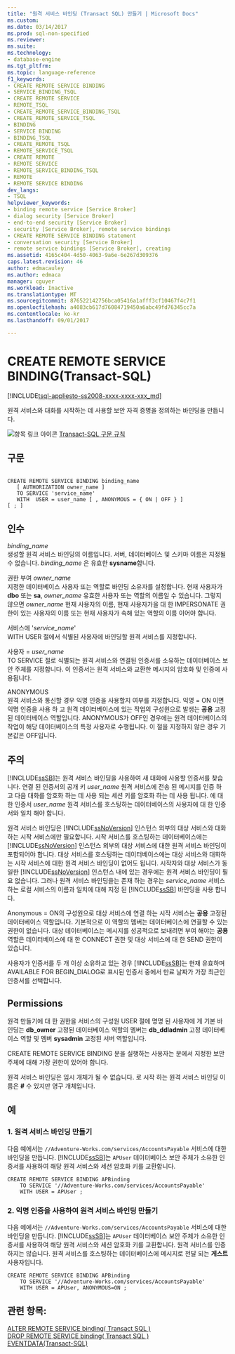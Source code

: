 ```yaml
---
title: "원격 서비스 바인딩 (Transact SQL) 만들기 | Microsoft Docs"
ms.custom: 
ms.date: 03/14/2017
ms.prod: sql-non-specified
ms.reviewer: 
ms.suite: 
ms.technology:
- database-engine
ms.tgt_pltfrm: 
ms.topic: language-reference
f1_keywords:
- CREATE REMOTE SERVICE BINDING
- SERVICE_BINDING_TSQL
- CREATE REMOTE SERVICE
- REMOTE_TSQL
- CREATE_REMOTE_SERVICE_BINDING_TSQL
- CREATE_REMOTE_SERVICE_TSQL
- BINDING
- SERVICE BINDING
- BINDING_TSQL
- CREATE_REMOTE_TSQL
- REMOTE_SERVICE_TSQL
- CREATE REMOTE
- REMOTE SERVICE
- REMOTE_SERVICE_BINDING_TSQL
- REMOTE
- REMOTE SERVICE BINDING
dev_langs:
- TSQL
helpviewer_keywords:
- binding remote service [Service Broker]
- dialog security [Service Broker]
- end-to-end security [Service Broker]
- security [Service Broker], remote service bindings
- CREATE REMOTE SERVICE BINDING statement
- conversation security [Service Broker]
- remote service bindings [Service Broker], creating
ms.assetid: 4165c404-4d50-4063-9a6e-6e267d309376
caps.latest.revision: 46
author: edmacauley
ms.author: edmaca
manager: cguyer
ms.workload: Inactive
ms.translationtype: MT
ms.sourcegitcommit: 876522142756bca05416a1afff3cf10467f4c7f1
ms.openlocfilehash: a4083cb617d76084719450a6abc49fd76345cc7a
ms.contentlocale: ko-kr
ms.lasthandoff: 09/01/2017

---
```

# <a name="create-remote-service-binding-transact-sql"></a>CREATE REMOTE SERVICE BINDING(Transact-SQL)
[!INCLUDE[tsql-appliesto-ss2008-xxxx-xxxx-xxx_md](../../includes/tsql-appliesto-ss2008-xxxx-xxxx-xxx-md.md)]

  원격 서비스와 대화를 시작하는 데 사용할 보안 자격 증명을 정의하는 바인딩을 만듭니다.  
  
 ![항목 링크 아이콘](../../database-engine/configure-windows/media/topic-link.gif "항목 링크 아이콘") [Transact-SQL 구문 규칙](../../t-sql/language-elements/transact-sql-syntax-conventions-transact-sql.md)  
  
## <a name="syntax"></a>구문  
  
```  
  
CREATE REMOTE SERVICE BINDING binding_name   
   [ AUTHORIZATION owner_name ]   
   TO SERVICE 'service_name'   
   WITH  USER = user_name [ , ANONYMOUS = { ON | OFF } ]  
[ ; ]  
```  
  
## <a name="arguments"></a>인수  
 *binding_name*  
 생성할 원격 서비스 바인딩의 이름입니다. 서버, 데이터베이스 및 스키마 이름은 지정될 수 없습니다. *binding_name* 은 유효한 **sysname**합니다.  
  
 권한 부여 *owner_name*  
 지정한 데이터베이스 사용자 또는 역할로 바인딩 소유자를 설정합니다. 현재 사용자가 **dbo** 또는 **sa**, *owner_name* 유효한 사용자 또는 역할의 이름일 수 있습니다. 그렇지 않으면 *owner_name* 현재 사용자의 이름, 현재 사용자가을 대 한 IMPERSONATE 권한이 있는 사용자의 이름 또는 현재 사용자가 속해 있는 역할의 이름 이어야 합니다.  
  
 서비스에 '*service_name*'  
 WITH USER 절에서 식별된 사용자에 바인딩할 원격 서비스를 지정합니다.  
  
 사용자 = *user_name*  
 TO SERVICE 절로 식별되는 원격 서비스와 연결된 인증서를 소유하는 데이터베이스 보안 주체를 지정합니다. 이 인증서는 원격 서비스와 교환한 메시지의 암호화 및 인증에 사용됩니다.  
  
 ANONYMOUS  
 원격 서비스와 통신할 경우 익명 인증을 사용할지 여부를 지정합니다. 익명 = ON 이면 익명 인증을 사용 하 고 원격 데이터베이스에 있는 작업의 구성원으로 발생는 **공용** 고정된 데이터베이스 역할입니다. ANONYMOUS가 OFF인 경우에는 원격 데이터베이스의 작업이 해당 데이터베이스의 특정 사용자로 수행됩니다. 이 절을 지정하지 않은 경우 기본값은 OFF입니다.  
  
## <a name="remarks"></a>주의  
 [!INCLUDE[ssSB](../../includes/sssb-md.md)]는 원격 서비스 바인딩을 사용하여 새 대화에 사용할 인증서를 찾습니다. 연결 된 인증서의 공개 키 *user_name* 원격 서비스에 전송 된 메시지를 인증 하 고 다음 대화를 암호화 하는 데 사용 되는 세션 키를 암호화 하는 데 사용 됩니다. 에 대 한 인증서 *user_name* 원격 서비스를 호스팅하는 데이터베이스의 사용자에 대 한 인증서와 일치 해야 합니다.  
  
 원격 서비스 바인딩은 [!INCLUDE[ssNoVersion](../../includes/ssnoversion-md.md)] 인스턴스 외부의 대상 서비스와 대화하는 시작 서비스에만 필요합니다. 시작 서비스를 호스팅하는 데이터베이스에는 [!INCLUDE[ssNoVersion](../../includes/ssnoversion-md.md)] 인스턴스 외부의 대상 서비스에 대한 원격 서비스 바인딩이 포함되어야 합니다. 대상 서비스를 호스팅하는 데이터베이스에는 대상 서비스와 대화하는 시작 서비스에 대한 원격 서비스 바인딩이 없어도 됩니다. 시작자와 대상 서비스가 동일한 [!INCLUDE[ssNoVersion](../../includes/ssnoversion-md.md)] 인스턴스 내에 있는 경우에는 원격 서비스 바인딩이 필요 없습니다. 그러나 원격 서비스 바인딩을는 존재 하는 경우는 *service_name* 서비스 하는 로컬 서비스의 이름과 일치에 대해 지정 된 [!INCLUDE[ssSB](../../includes/sssb-md.md)] 바인딩을 사용 합니다.  
  
 Anonymous = ON의 구성원으로 대상 서비스에 연결 하는 시작 서비스는 **공용** 고정된 데이터베이스 역할입니다. 기본적으로 이 역할의 멤버는 데이터베이스에 연결할 수 있는 권한이 없습니다. 대상 데이터베이스는 메시지를 성공적으로 보내려면 부여 해야는 **공용** 역할은 데이터베이스에 대 한 CONNECT 권한 및 대상 서비스에 대 한 SEND 권한이 있습니다.  
  
 사용자가 인증서를 두 개 이상 소유하고 있는 경우 [!INCLUDE[ssSB](../../includes/sssb-md.md)]는 현재 유효하며 AVAILABLE FOR BEGIN_DIALOG로 표시된 인증서 중에서 만료 날짜가 가장 최근인 인증서를 선택합니다.  
  
## <a name="permissions"></a>Permissions  
 원격 만들기에 대 한 권한을 서비스의 구성원 USER 절에 명명 된 사용자에 게 기본 바인딩는 **db_owner** 고정된 데이터베이스 역할의 멤버는 **db_ddladmin** 고정 데이터베이스 역할 및 멤버 **sysadmin** 고정된 서버 역할입니다.  
  
 CREATE REMOTE SERVICE BINDING 문을 실행하는 사용자는 문에서 지정한 보안 주체에 대해 가장 권한이 있어야 합니다.  
  
 원격 서비스 바인딩은 임시 개체가 될 수 없습니다. 로 시작 하는 원격 서비스 바인딩 이름은  **#**  수 있지만 영구 개체입니다.  
  
## <a name="examples"></a>예  
  
### <a name="a-creating-a-remote-service-binding"></a>1. 원격 서비스 바인딩 만들기  
 다음 예에서는 `//Adventure-Works.com/services/AccountsPayable` 서비스에 대한 바인딩을 만듭니다. [!INCLUDE[ssSB](../../includes/sssb-md.md)]는 `APUser` 데이터베이스 보안 주체가 소유한 인증서를 사용하여 해당 원격 서비스와 세션 암호화 키를 교환합니다.  
  
```  
CREATE REMOTE SERVICE BINDING APBinding  
    TO SERVICE '//Adventure-Works.com/services/AccountsPayable'  
    WITH USER = APUser ;  
```  
  
### <a name="b-creating-a-remote-service-binding-using-anonymous-authentication"></a>2. 익명 인증을 사용하여 원격 서비스 바인딩 만들기  
 다음 예에서는 `//Adventure-Works.com/services/AccountsPayable` 서비스에 대한 바인딩을 만듭니다. [!INCLUDE[ssSB](../../includes/sssb-md.md)]는 `APUser` 데이터베이스 보안 주체가 소유한 인증서를 사용하여 해당 원격 서비스와 세션 암호화 키를 교환합니다. 원격 서비스를 인증하지는 않습니다. 원격 서비스를 호스팅하는 데이터베이스에 메시지로 전달 되는 **게스트** 사용자입니다.  
  
```  
CREATE REMOTE SERVICE BINDING APBinding  
    TO SERVICE '//Adventure-Works.com/services/AccountsPayable'  
    WITH USER = APUser, ANONYMOUS=ON ;  
```  
  
## <a name="see-also"></a>관련 항목:  
 [ALTER REMOTE SERVICE binding&#40; Transact SQL &#41;](../../t-sql/statements/alter-remote-service-binding-transact-sql.md)   
 [DROP REMOTE SERVICE binding&#40; Transact SQL &#41;](../../t-sql/statements/drop-remote-service-binding-transact-sql.md)   
 [EVENTDATA&#40;Transact-SQL&#41;](../../t-sql/functions/eventdata-transact-sql.md)  
  
  

